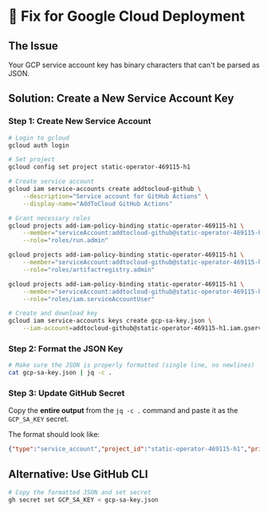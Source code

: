# 🔧 Fix for Google Cloud Deployment

## The Issue
Your GCP service account key has binary characters that can't be parsed as JSON.

## Solution: Create a New Service Account Key

### Step 1: Create New Service Account
```bash
# Login to gcloud
gcloud auth login

# Set project
gcloud config set project static-operator-469115-h1

# Create service account
gcloud iam service-accounts create addtocloud-github \
    --description="Service account for GitHub Actions" \
    --display-name="AddToCloud GitHub Actions"

# Grant necessary roles
gcloud projects add-iam-policy-binding static-operator-469115-h1 \
    --member="serviceAccount:addtocloud-github@static-operator-469115-h1.iam.gserviceaccount.com" \
    --role="roles/run.admin"

gcloud projects add-iam-policy-binding static-operator-469115-h1 \
    --member="serviceAccount:addtocloud-github@static-operator-469115-h1.iam.gserviceaccount.com" \
    --role="roles/artifactregistry.admin"

gcloud projects add-iam-policy-binding static-operator-469115-h1 \
    --member="serviceAccount:addtocloud-github@static-operator-469115-h1.iam.gserviceaccount.com" \
    --role="roles/iam.serviceAccountUser"

# Create and download key
gcloud iam service-accounts keys create gcp-sa-key.json \
    --iam-account=addtocloud-github@static-operator-469115-h1.iam.gserviceaccount.com
```

### Step 2: Format the JSON Key
```bash
# Make sure the JSON is properly formatted (single line, no newlines)
cat gcp-sa-key.json | jq -c .
```

### Step 3: Update GitHub Secret
Copy the **entire output** from the `jq -c .` command and paste it as the `GCP_SA_KEY` secret.

The format should look like:
```json
{"type":"service_account","project_id":"static-operator-469115-h1","private_key_id":"...","private_key":"-----BEGIN PRIVATE KEY-----\n...\n-----END PRIVATE KEY-----\n","client_email":"...","client_id":"...","auth_uri":"...","token_uri":"..."}
```

## Alternative: Use GitHub CLI
```bash
# Copy the formatted JSON and set secret
gh secret set GCP_SA_KEY < gcp-sa-key.json
```
